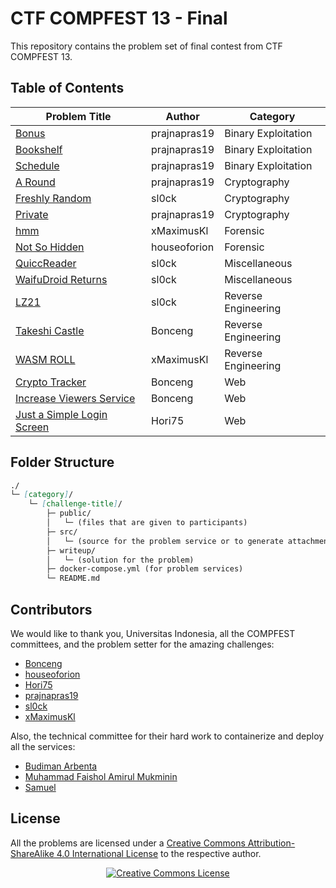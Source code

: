 # CTF COMPFEST 13 - Final

This repository contains the problem set of final contest from CTF COMPFEST 13.

## Table of Contents
| Problem Title | Author | Category |
| --- | ----------- | ----------- |
| [Bonus](binary-exploitation/bonus) | prajnapras19 | Binary Exploitation |
| [Bookshelf](binary-exploitation/bookshelf) | prajnapras19 | Binary Exploitation |
| [Schedule](binary-exploitation/schedule) | prajnapras19 | Binary Exploitation |
| [A Round](cryptography/a-round) | prajnapras19 | Cryptography |
| [Freshly Random](cryptography/freshly-random) | sl0ck | Cryptography |
| [Private](cryptography/private) | prajnapras19 | Cryptography |
| [hmm](forensic/hmm) | xMaximusKl | Forensic |
| [Not So Hidden](forensic/not-so-hidden) | houseoforion | Forensic |
| [QuiccReader](miscellaneous/quiccreader) | sl0ck | Miscellaneous |
| [WaifuDroid Returns](miscellaneous/waifudroid-returns) | sl0ck | Miscellaneous |
| [LZ21](reverse-engineering/lz21) | sl0ck | Reverse Engineering |
| [Takeshi Castle](reverse-engineering/takeshi-castle) | Bonceng | Reverse Engineering |
| [WASM ROLL](reverse-engineering/wasm-roll) | xMaximusKl | Reverse Engineering |
| [Crypto Tracker](web/crypto-tracker) | Bonceng | Web |
| [Increase Viewers Service](web/increase-viewers-service) | Bonceng | Web |
| [Just a Simple Login Screen](web/just-a-simple-login-screen) | Hori75 | Web |


## Folder Structure
```md
./
└─ [category]/
    └─ [challenge-title]/
        ├─ public/
        │   └─ (files that are given to participants)
        ├─ src/
        │   └─ (source for the problem service or to generate attachment)
        ├─ writeup/
        │   └─ (solution for the problem)
        ├─ docker-compose.yml (for problem services)
        └─ README.md
```

## Contributors
We would like to thank you, Universitas Indonesia, all the COMPFEST committees, and the problem setter for the amazing challenges:
* [Bonceng](https://github.com/faishol01)
* [houseoforion](https://github.com/haikalrmn)
* [Hori75](https://github.com/Hori75)
* [prajnapras19](https://github.com/prajnapras19)
* [sl0ck](https://github.com/Slickerius)
* [xMaximusKl](https://github.com/dirtboll)

Also, the technical committee for their hard work to containerize and deploy all the services:
* [Budiman Arbenta](https://gitlab.com/BudiArb)
* [Muhammad Faishol Amirul Mukminin](https://github.com/faishol01)
* [Samuel](https://gitlab.com/kalEl2001)

## License
All the problems are licensed under a [Creative Commons Attribution-ShareAlike 4.0 International License](http://creativecommons.org/licenses/by-sa/4.0/) to the respective author.
<p align="center">
<a rel="license" href="http://creativecommons.org/licenses/by-sa/4.0/"><img alt="Creative Commons License" style="border-width:0" src="https://i.creativecommons.org/l/by-sa/4.0/88x31.png" /></a>
</p>
